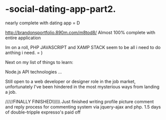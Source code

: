 # -social-dating-app-part2.
nearly complete with dating app = D

 http://brandonsportfolio.890m.com/m8tod8/
Almost 100% complete with entire application

Im on a roll, PHP JAVASCRIPT and XAMP STACK seem to be all i need to do anthing i need. = )

Next on my list of things to learn:

Node.js
API technologies 
...

Still open to a web developer or designer role in the job market, unfortunately I've been hindered in the most mysterious ways from landing a job.

/////FINALLY FINISHED\\\\\\\\\\\\
Just finished writing profile picture comment and reply process for commenting system via jquery-ajax and php. 1.5 days of double-tripple expresso's paid off
